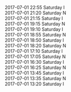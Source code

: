 2017-07-01 22:55 Saturday  I  
2017-07-01 21:20 Saturday  N  
2017-07-01 21:15 Saturday  I  
2017-07-01 19:15 Saturday  N  
2017-07-01 19:10 Saturday  I  
2017-07-01 18:55 Saturday  N  
2017-07-01 18:50 Saturday  I  
2017-07-01 18:20 Saturday  N  
2017-07-01 17:10 Saturday  I  
2017-07-01 17:05 Saturday  N  
2017-07-01 16:30 Saturday  I  
2017-07-01 16:25 Saturday  N  
2017-07-01 13:45 Saturday  I  
2017-07-01 13:35 Saturday  N  
2017-07-01 13:20 Saturday  I  
